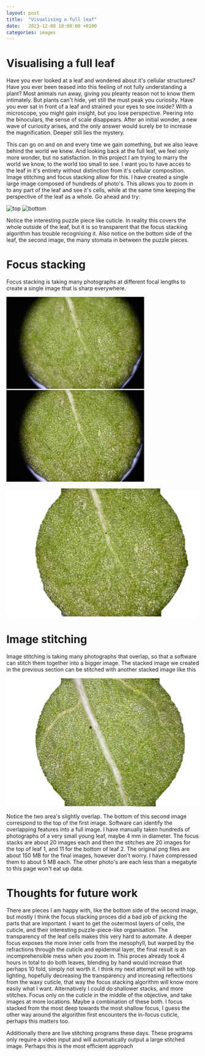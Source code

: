 ```yaml
---
layout: post
title:  "Visualising a full leaf"
date:   2023-12-08 10:00:00 +0100
categories: images
---
```


# Visualising a full leaf

Have you ever looked at a leaf and wondered about it's cellular structures?
Have you ever been teased into this feeling of not fully understanding a plant?
Most animals run away, giving you pleanty reason not to know them intimately. But plants can't hide,
yet still the must peak you curiosity. Have you ever sat in front of a leaf and strained your eyes to see inside?
With a microscope, you might gain insight, but you lose perspective. Peering into the binoculars, the sense of scale disappears.
After an initial wonder, a new wave of curiosity arises, and the only answer would surely be to increase the magnification.
Deeper still lies the mystery.

This can go on and on and every time we gain something, but we also leave behind the world we knew. And looking back at the full leaf,
we feel only more wonder, but no satisfaction. In this project I am trying to marry the world we know, to the world too small to see.
I want you to have acces to the leaf in it's entirety without distinction from it's cellular composition.
Image stitching and focus stacking allow for this. I have created a single large image composed of hundreds of photo's.
This allows you to zoom in to any part of the leaf and see it's cells, while at the same time keeping the perspective of the leaf
as a whole. Go ahead and try:

![top](/images/full_leaf/plantbovenkantq4_Panorama-1.jpg)
![bottom](/images/full_leaf/plantonderkantq4_Panorama-1.jpg)

Notice the interesting puzzle piece like cuticle. In reality this covers the whole outside of the leaf, but it is so transparent that the focus stacking algorithm has trouble recognising it.
Also notice on the bottom side of the leaf, the second image, the many stomata in between the puzzle pieces.

# Focus stacking

Focus stacking is taking many photographs at different focal lengths to create a single image that is sharp everywhere.

 <img src="/images/full_leaf/stackincomplete1.jpg" alt="stackincomplete1.jpg" width="360"/>
 <img src="/images/full_leaf/stackincomplete2.jpg" alt="stackincomplete2.jpg" width="360"/>

![stacked](/images/full_leaf/stackcomplete.jpg)

# Image stitching

Image stitching is taking many photographs that overlap, so that a software can stitch them together into a bigger image. The stacked image we created in the previous section can be stitched with another stacked image like this

![untstiched1](/images/full_leaf/stitchincomplete2.jpg)

Notice the two area's slightly overlap. The bottom of this second image correspond to the top of the first image. Software can identify the overlapping features into a full image. I have manually taken hundreds of photographs of a very small young leaf, maybe 4 mm in diameter. The focus stacks are about 20 images each and then the stitches are 20 images for the top of leaf 1, and 11 for the bottom of leaf 2. The original png files are about 150 MB  for the final images, however don't worry. I have compressed them to about 5 MB each. The other photo's are each less than a megabyte to this page won't eat up data.

# Thoughts for future work

There are pieces I am happy with, like the bottom side of the second image, but mostly I think the focus stacking proces did a bad job of picking the parts that are important. I want to get the outermost layers of cells, the cuticle, and their interesting puzzle-piece-like organisation. The transparency of the leaf cells makes this very hard to automate. A deeper focus exposes the more inner cells from the mesophyll, but warped by the refractions through the cuticle and epidermal layer, the final result is an incomprehensible mess when you zoom in. This proces already took 4 hours in total to do both leaves, blending by hand would increase that perhaps 10 fold, simply not worth it.
I think my next attempt will be with top lighting, hopefully decreasing the transparency and increasing reflections from the waxy cuticle, that way the focus stacking algorithm will know more easily what I want.
Alternatively I could do shallower stacks, and more stitches. Focus only on the cuticle in the middle of the objective, and take images at more locations.
Maybe a combination of these both.
I focus stacked from the most deep towards the most shallow focus, I guess the other way around the algorithm first encounters the in-focus cuticle, perhaps this matters too.

Additionally there are live stitching programs these days. These programs only require a video input and will automatically output a large stitched image. Perhaps this is the most efficient approach
